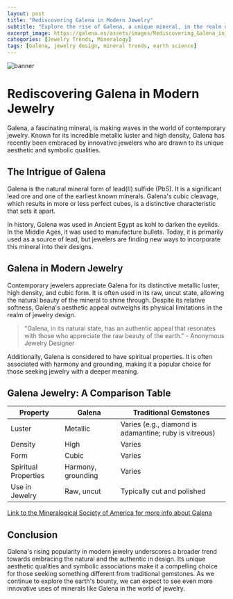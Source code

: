 ```yaml
---
layout: post
title: "Rediscovering Galena in Modern Jewelry"
subtitle: "Explore the rise of Galena, a unique mineral, in the realm of contemporary jewelry design."
excerpt_image: https://galena.es/assets/images/Rediscovering_Galena_in_Jewelry.png
categories: [Jewelry Trends, Mineralogy]
tags: [Galena, jewelry design, mineral trends, earth science]
---
```


![banner](https://galena.es/assets/images/Rediscovering_Galena_in_Jewelry.png)

# Rediscovering Galena in Modern Jewelry

Galena, a fascinating mineral, is making waves in the world of contemporary jewelry. Known for its incredible metallic luster and high density, Galena has recently been embraced by innovative jewelers who are drawn to its unique aesthetic and symbolic qualities.

## The Intrigue of Galena

Galena is the natural mineral form of lead(II) sulfide (PbS). It is a significant lead ore and one of the earliest known minerals. Galena's cubic cleavage, which results in more or less perfect cubes, is a distinctive characteristic that sets it apart.

In history, Galena was used in Ancient Egypt as kohl to darken the eyelids. In the Middle Ages, it was used to manufacture bullets. Today, it is primarily used as a source of lead, but jewelers are finding new ways to incorporate this mineral into their designs.

## Galena in Modern Jewelry

Contemporary jewelers appreciate Galena for its distinctive metallic luster, high density, and cubic form. It is often used in its raw, uncut state, allowing the natural beauty of the mineral to shine through. Despite its relative softness, Galena's aesthetic appeal outweighs its physical limitations in the realm of jewelry design.

> "Galena, in its natural state, has an authentic appeal that resonates with those who appreciate the raw beauty of the earth." - Anonymous Jewelry Designer

Additionally, Galena is considered to have spiritual properties. It is often associated with harmony and grounding, making it a popular choice for those seeking jewelry with a deeper meaning.

## Galena Jewelry: A Comparison Table

| Property | Galena | Traditional Gemstones |
| --- | --- | --- |
| Luster | Metallic | Varies (e.g., diamond is adamantine; ruby is vitreous) |
| Density | High | Varies |
| Form | Cubic | Varies |
| Spiritual Properties | Harmony, grounding | Varies |
| Use in Jewelry | Raw, uncut | Typically cut and polished |

[Link to the Mineralogical Society of America for more info about Galena](http://www.minsocam.org/msa/collectors_corner/arc/galena.htm)

## Conclusion

Galena's rising popularity in modern jewelry underscores a broader trend towards embracing the natural and the authentic in design. Its unique aesthetic qualities and symbolic associations make it a compelling choice for those seeking something different from traditional gemstones. As we continue to explore the earth's bounty, we can expect to see even more innovative uses of minerals like Galena in the world of jewelry.